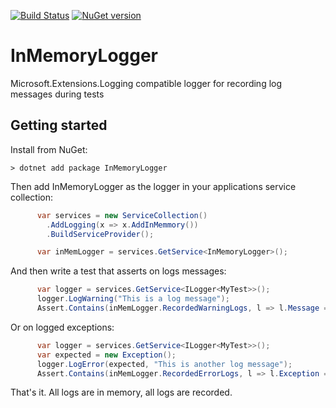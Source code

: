 [![Build Status](https://chr-horsdal.visualstudio.com/InMemoryLogger/_apis/build/status/horsdal.InMemoryLogger)](https://chr-horsdal.visualstudio.com/InMemoryLogger/_build/latest?definitionId=2)
[![NuGet version](https://img.shields.io/nuget/v/InMemoryLogger.svg?style=flat)](https://www.nuget.org/packages/InMemoryLogger)

# InMemoryLogger
Microsoft.Extensions.Logging compatible logger for recording log messages during tests

## Getting started

Install from NuGet:
```
> dotnet add package InMemoryLogger 
```

Then add InMemoryLogger as the logger in your applications service collection:
```csharp
      var services = new ServiceCollection()
        .AddLogging(x => x.AddInMemmory())
        .BuildServiceProvider();

      var inMemLogger = services.GetService<InMemoryLogger>();
```
And then write a test that asserts on logs messages:
```csharp
      var logger = services.GetService<ILogger<MyTest>>();
      logger.LogWarning("This is a log message");
      Assert.Contains(inMemLogger.RecordedWarningLogs, l => l.Message == "This is a log message");
```
Or on logged exceptions:
```csharp
      var logger = services.GetService<ILogger<MyTest>>();
      var expected = new Exception();
      logger.LogError(expected, "This is another log message");
      Assert.Contains(inMemLogger.RecordedErrorLogs, l => l.Exception == expected);
```
That's it. All logs are in memory, all logs are recorded.